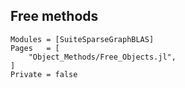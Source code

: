 ## Free methods

```@autodocs
Modules = [SuiteSparseGraphBLAS]
Pages   = [
    "Object_Methods/Free_Objects.jl",
]
Private = false
```
